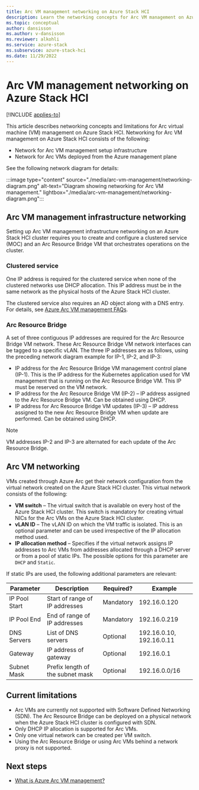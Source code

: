 ```yaml
---
title: Arc VM management networking on Azure Stack HCI
description: Learn the networking concepts for Arc VM management on Azure Stack HCI.
ms.topic: conceptual
author: dansisson
ms.author: v-dansisson
ms.reviewer: alkohli
ms.service: azure-stack
ms.subservice: azure-stack-hci
ms.date: 11/29/2022
---
```


# Arc VM management networking on Azure Stack HCI

[!INCLUDE [applies-to](../../includes/hci-applies-to-22h2-21h2.md)]

This article describes networking concepts and limitations for Arc virtual machine (VM) management on Azure Stack HCI. Networking for Arc VM management on Azure Stack HCI consists of the following:

- Network for Arc VM management setup infrastructure
- Network for Arc VMs deployed from the Azure management plane

See the following network diagram for details:

:::image type="content" source="./media/arc-vm-management/networking-diagram.png" alt-text="Diagram showing networking for Arc VM management." lightbox="./media/arc-vm-management/networking-diagram.png":::

## Arc VM management infrastructure networking

Setting up Arc VM management infrastructure networking on an Azure Stack HCI cluster requires you to create and configure a clustered service (MOC) and an Arc Resource Bridge VM that orchestrates operations on the cluster.

### Clustered service

One IP address is required for the clustered service when none of the clustered networks use DHCP allocation. This IP address must be in the same network as the physical hosts of the Azure Stack HCI cluster.

The clustered service also requires an AD object along with a DNS entry. For details, see [Azure Arc VM management FAQs](/manage/faqs-arc-enabled-vms#my-environment-doesnt-support-dns-or-active-directory-updates-how-can-i-successfully-deploy-arc-resource-bridge).

### Arc Resource Bridge

A set of three contiguous IP addresses are required for the Arc Resource Bridge VM network. These Arc Resource Bridge VM network interfaces can be tagged to a specific vLAN. The three IP addresses are as follows, using the preceding network diagram example for IP-1, IP-2, and IP-3:

- IP address for the Arc Resource Bridge VM management control plane (IP-1). This is the IP address for the Kubernetes application used for VM management that is running on the Arc Resource Bridge VM. This IP must be reserved on the VM network.
- IP address for the Arc Resource Bridge VM (IP-2) – IP address assigned to the Arc Resource Bridge VM. Can be obtained using DHCP.
- IP address for Arc Resource Bridge VM updates (IP-3) – IP address assigned to the new Arc Resource Bridge VM when update are performed. Can be obtained using DHCP.

> [!NOTE]
> VM addresses IP-2 and IP-3 are alternated for each update of the Arc Resource Bridge.

## Arc VM networking

VMs created through Azure Arc get their network configuration from the virtual network created on the Azure Stack HCI cluster. This virtual network consists of the following:

- **VM switch** – The virtual switch that is available on every host of the Azure Stack HCI cluster. This switch is mandatory for creating virtual NICs for the Arc VMs on the Azure Stack HCI cluster.
- **vLAN ID** – The vLAN ID on which the VM traffic is isolated. This is an optional parameter and can be used irrespective of the IP allocation method used.
- **IP allocation method** – Specifies if the virtual network assigns IP addresses to Arc VMs from addresses allocated through a DHCP server or from a pool of static IPs. The possible options for this parameter are `DHCP` and `Static`.

If static IPs are used, the following additional parameters are relevant:

|Parameter|Description|Required?|Example|
|---|---|---|---|
|IP Pool Start|Start of range of IP addresses|Mandatory|192.16.0.120|
|IP Pool End|End of range of IP addresses|Mandatory|192.16.0.219|
|DNS Servers|List of DNS servers|Optional|192.16.0.10, 192.16.0.11|
|Gateway|IP address of gateway|Optional|192.16.0.1|
|Subnet Mask|Prefix length of the subnet mask|Optional|192.16.0.0/16|

## Current limitations

- Arc VMs are currently not supported with Software Defined Networking (SDN). The Arc Resource Bridge can be deployed on a physical network when the Azure Stack HCI cluster is configured with SDN.
- Only DHCP IP allocation is supported for Arc VMs.
- Only one virtual network can be created per VM switch.
- Using the Arc Resource Bridge or using Arc VMs behind a network proxy is not supported.

## Next steps

- [What is Azure Arc VM management?](/manage/azure-arc-vm-management-overview)